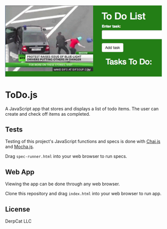 ![alt tag](https://github.com/imanmafi/todo.js/blob/master/img/background.jpg)

# ToDo.js

A JavaScript app that stores and displays a list of todo items. The user can create and check off items as completed. 

## Tests

Testing of this project's JavaScript functions and specs is done with [Chai.js](http://chaijs.com) and [Mocha.js](http://mochajs.org).

Drag `spec-runner.html` into your web browser to run specs.

## Web App

Viewing the app can be done through any web browser.

Clone this repository and drag `index.html` into your web browser to run app.

## License

DerpCat LLC
